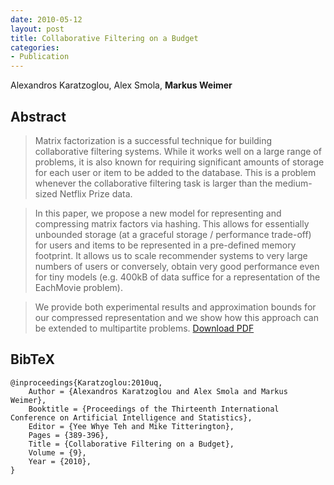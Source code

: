 ```yaml
---
date: 2010-05-12
layout: post
title: Collaborative Filtering on a Budget
categories:
- Publication
---
```

Alexandros Karatzoglou, Alex Smola, **Markus Weimer**

## Abstract

> Matrix factorization is a successful technique for building collaborative
filtering systems. While it works well on a large range of problems, it is also
known for requiring significant amounts of storage for each user or item to be
added to the database. This is a problem whenever the collaborative filtering
task is larger than the medium-sized Netflix Prize data.

> In this paper, we propose a new model for representing and compressing matrix
factors via hashing. This allows for essentially unbounded storage (at a
graceful storage / performance trade-off) for users and items to be represented
in a pre-defined memory footprint. It allows us to scale recommender systems to
very large numbers of users or conversely, obtain very good performance even for
tiny models (e.g. 400kB of data suffice for a representation of the EachMovie
problem).

> We provide both experimental results and approximation bounds for our
compressed representation and we show how this approach can be extended to
multipartite problems.
[Download PDF]({{site.url}}/files/pub/2010/2010-AISTATS.pdf)

## BibTeX

    @inproceedings{Karatzoglou:2010uq,
    	Author = {Alexandros Karatzoglou and Alex Smola and Markus Weimer},
    	Booktitle = {Proceedings of the Thirteenth International Conference on Artificial Intelligence and Statistics},
    	Editor = {Yee Whye Teh and Mike Titterington},
    	Pages = {389-396},
    	Title = {Collaborative Filtering on a Budget},
    	Volume = {9},
    	Year = {2010},
    }
